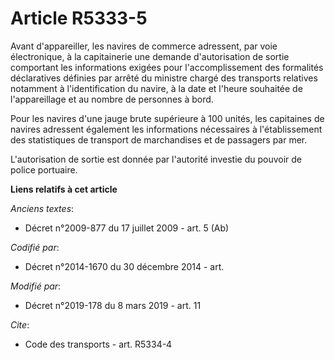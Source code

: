 # Article R5333-5

Avant d'appareiller, les navires de commerce adressent, par voie électronique, à la capitainerie une demande d'autorisation
de sortie comportant les informations exigées pour l'accomplissement des formalités déclaratives définies par arrêté du
ministre chargé des transports relatives notamment à l'identification du navire, à la date et l'heure souhaitée de
l'appareillage et au nombre de personnes à bord.

Pour les navires d'une jauge brute supérieure à 100 unités, les capitaines de navires adressent également les informations
nécessaires à l'établissement des statistiques de transport de marchandises et de passagers par mer.

L'autorisation de sortie est donnée par l'autorité investie du pouvoir de police portuaire.

**Liens relatifs à cet article**

_Anciens textes_:

  - Décret n°2009-877 du 17 juillet 2009 - art. 5 (Ab)

_Codifié par_:

  - Décret n°2014-1670 du 30 décembre 2014 - art.

_Modifié par_:

  - Décret n°2019-178 du 8 mars 2019 - art. 11

_Cite_:

  - Code des transports - art. R5334-4
